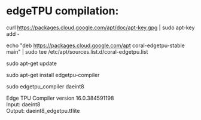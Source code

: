 # edgeTPU compilation:   

curl https://packages.cloud.google.com/apt/doc/apt-key.gpg | sudo apt-key add -    

echo "deb https://packages.cloud.google.com/apt coral-edgetpu-stable main" | sudo tee /etc/apt/sources.list.d/coral-edgetpu.list     

sudo apt-get update     

sudo apt-get install edgetpu-compiler     

sudo edgetpu_compiler daeint8     

Edge TPU Compiler version 16.0.384591198      
Input: daeint8       
Output: daeint8_edgetpu.tflite        
